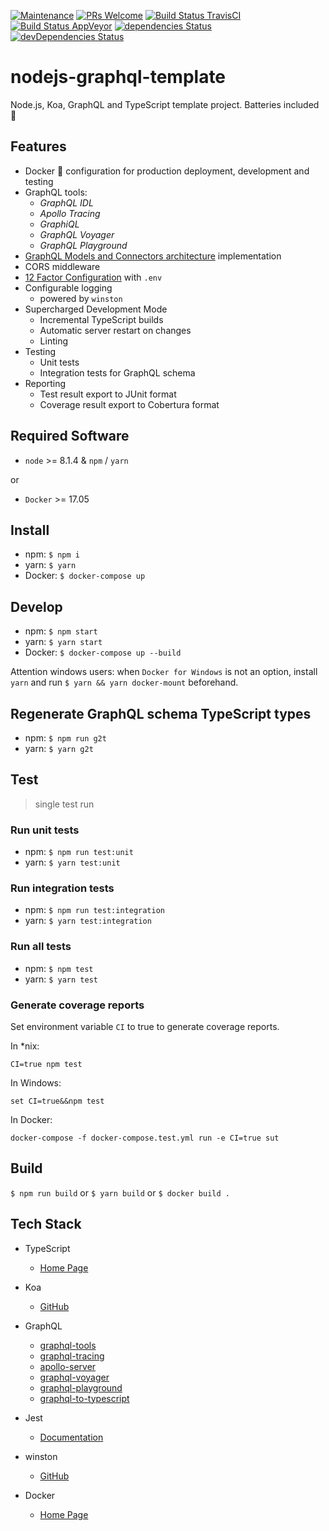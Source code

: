 [![Maintenance](https://img.shields.io/maintenance/yes/2018.svg)]()
[![PRs Welcome](https://img.shields.io/badge/PRs-welcome-brightgreen.svg?style=flat-square)](http://makeapullrequest.com)
[![Build Status TravisCI](https://travis-ci.org/ctco/nodejs-graphql-template.svg?branch=master)](https://travis-ci.org/ctco/nodejs-graphql-template)
[![Build Status AppVeyor](https://ci.appveyor.com/api/projects/status/wclytcth7faa5na5?svg=true)](https://ci.appveyor.com/project/trioletas/koa-graphql-template)
[![dependencies Status](https://david-dm.org/ctco/nodejs-graphql-template/master/status.svg)](https://david-dm.org/ctco/nodejs-graphql-template/master)
[![devDependencies Status](https://david-dm.org/ctco/nodejs-graphql-template/master/dev-status.svg)](https://david-dm.org/ctco/nodejs-graphql-template/master#info=devDependencies)

# nodejs-graphql-template

Node.js, Koa, GraphQL and TypeScript template project. 
Batteries included :raised_hands:

## Features

- Docker :whale: configuration for production deployment, development and testing
- GraphQL tools:
  - _GraphQL IDL_
  - _Apollo Tracing_
  - _GraphiQL_
  - _GraphQL Voyager_
  - _GraphQL Playground_
- [GraphQL Models and Connectors architecture](https://dev-blog.apollodata.com/how-to-build-graphql-servers-87587591ded5) implementation
- CORS middleware
- [12 Factor Configuration](https://12factor.net/config) with `.env`
- Configurable logging
  - powered by `winston`
- Supercharged Development Mode
  - Incremental TypeScript builds
  - Automatic server restart on changes
  - Linting
- Testing
  - Unit tests
  - Integration tests for GraphQL schema
- Reporting
  - Test result export to JUnit format
  - Coverage result export to Cobertura format

## Required Software

- `node` >= 8.1.4 & `npm` / `yarn`

or

- `Docker` >= 17.05

## Install

- npm: `$ npm i`
- yarn: `$ yarn`
- Docker: `$ docker-compose up`

## Develop

- npm: `$ npm start`
- yarn: `$ yarn start`
- Docker: `$ docker-compose up --build`

Attention windows users: when `Docker for Windows` is not an option, install `yarn` and run `$ yarn && yarn docker-mount` beforehand.
## Regenerate GraphQL schema TypeScript types

- npm: `$ npm run g2t`
- yarn: `$ yarn g2t`

## Test

> single test run

### Run unit tests

- npm: `$ npm run test:unit`
- yarn: `$ yarn test:unit`

### Run integration tests

- npm: `$ npm run test:integration`
- yarn: `$ yarn test:integration`

### Run all tests

- npm: `$ npm test`
- yarn: `$ yarn test`

### Generate coverage reports

Set environment variable `CI` to true to generate coverage reports.

In *nix:

`CI=true npm test`

In Windows:

`set CI=true&&npm test`

In Docker:

`docker-compose -f docker-compose.test.yml run -e CI=true sut`

## Build

`$ npm run build` or `$ yarn build` or `$ docker build .`

## Tech Stack

- TypeScript
  - [Home Page](https://www.typescriptlang.org/)

- Koa
  - [GitHub](https://github.com/koajs/koa)

- GraphQL
  - [graphql-tools](https://github.com/apollographql/graphql-tools)
  - [graphql-tracing](https://github.com/apollographql/apollo-tracing)
  - [apollo-server](https://github.com/apollographql/apollo-server)
  - [graphql-voyager](https://apis.guru/graphql-voyager)
  - [graphql-playground](https://github.com/graphcool/graphql-playground)
  - [graphql-to-typescript](https://github.com/3VLINC/graphql-to-typescript)

- Jest
  - [Documentation](https://facebook.github.io/jest/docs/en/getting-started.html)

- winston
  - [GitHub](https://github.com/winstonjs/winston)

- Docker
  - [Home Page](https://www.docker.com)
